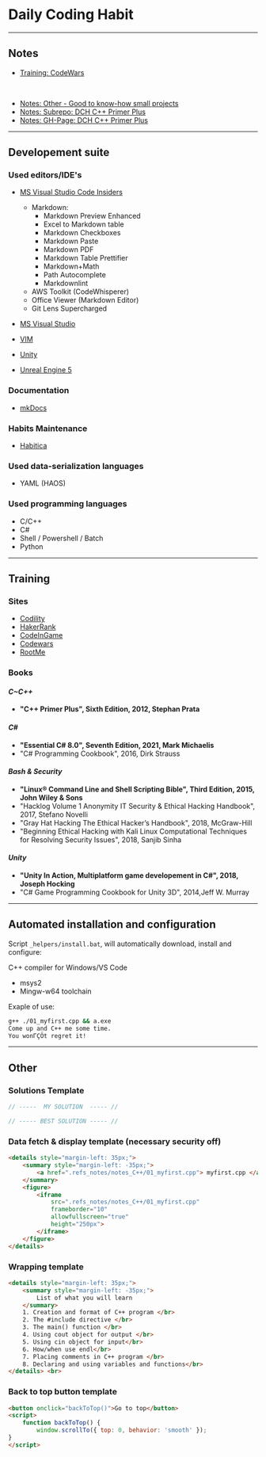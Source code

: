 # Daily Coding Habit

----

## Notes

- [Training: CodeWars](/Training/CodeWars/README.md)
<br>

- [Notes: Other - Good to know-how small projects](/Notes/_BaseNotes/notes_oth.md)
- [Notes: Subrepo: DCH C++ Primer Plus](https://github.com/DeimosMH/DCH_CppPrimerPlus)
- [Notes: GH-Page: DCH C++ Primer Plus](https://deimosmh.github.io/DCH_CppPrimerPlus/)

----

## Developement suite

### Used editors/IDE's

- [MS Visual Studio Code Insiders](https://code.visualstudio.com/)
  - Markdown:
    - Markdown Preview Enhanced
    - Excel to Markdown table
    - Markdown Checkboxes
    - Markdown Paste
    - Markdown PDF
    - Markdown Table Prettifier
    - Markdown+Math
    - Path Autocomplete
    - Markdownlint
  - AWS Toolkit (CodeWhisperer)
  - Office Viewer (Markdown Editor)
  - Git Lens Supercharged

- [MS Visual Studio](https://visualstudio.microsoft.com/)
- [VIM](https://www.vim.org/download.php)
- [Unity](https://unity.com/)
- [Unreal Engine 5](https://www.unrealengine.com/en-US)

### Documentation

- [mkDocs](https://www.mkdocs.org/user-guide/installation/)

### Habits Maintenance

- [Habitica](https://habitica.com/)

### Used data-serialization languages

- YAML (HAOS)

### Used programming languages

- C/C++
- C#
- Shell / Powershell / Batch
- Python

----

## Training

### Sites

- [Codility](https://www.codility.com/)
- [HakerRank](https://www.hackerrank.com/)
- [CodeInGame](https://www.codingame.com/start)
- [Codewars](https://www.codewars.com/)
- [RootMe](https://www.root-me.org/?lang=en)

### Books

#### _C~C++_

- **"C++ Primer Plus", Sixth Edition, 2012, Stephan Prata**

#### _C#_

- **"Essential C# 8.0", Seventh Edition, 2021, Mark Michaelis**
- "C# Programming Cookbook", 2016, Dirk Strauss

#### _Bash & Security_

- **"Linux® Command Line and Shell Scripting Bible", Third Edition, 2015, John Wiley & Sons**
- "Hacklog Volume 1 Anonymity IT Security & Ethical Hacking Handbook", 2017, Stefano Novelli
- "Gray Hat Hacking The Ethical Hacker’s Handbook", 2018, McGraw-Hill
- "Beginning Ethical Hacking with Kali Linux Computational Techniques for Resolving Security Issues", 2018, Sanjib Sinha

#### _Unity_

- **"Unity In Action, Multiplatform game developement in C#", 2018, Joseph Hocking**
- "C# Game Programming Cookbook for Unity 3D", 2014,Jeff W. Murray

----

## Automated installation and configuration

Script `_helpers/install.bat`, will automatically download, install and configure:

C++ compiler for Windows/VS Code

- msys2
- Mingw-w64 toolchain

Exaple of use:

```sh
g++ ./01_myfirst.cpp && a.exe         
Come up and C++ me some time.
You wonΓÇÖt regret it!
```

----

## Other

### Solutions Template

```cpp
// -----  MY SOLUTION  ----- //

// ----- BEST SOLUTION ----- //

```

### Data fetch & display template (necessary security off)

```html
<details style="margin-left: 35px;">
    <summary style="margin-left: -35px;"> 
        <a href=".refs_notes/notes_C++/01_myfirst.cpp"> myfirst.cpp </a>
    </summary>
    <figure>
        <iframe 
            src=".refs_notes/notes_C++/01_myfirst.cpp" 
            frameborder="10" 
            allowfullscreen="true" 
            height="250px">
        </iframe>
    </figure>
</details>
```

### Wrapping template

```html
<details style="margin-left: 35px;">
    <summary style="margin-left: -35px;">
        List of what you will learn
    </summary>
    1. Creation and format of C++ program </br>
    2. The #include directive </br>
    3. The main() function </br>
    4. Using cout object for output </br>
    5. Using cin object for input</br>
    6. How/when use endl</br>
    7. Placing comments in C++ program </br>
    8. Declaring and using variables and functions</br>
</details> <br> 
```

### Back to top button template

```html
<button onclick="backToTop()">Go to top</button>
<script>
    function backToTop() {
        window.scrollTo({ top: 0, behavior: 'smooth' });
}
</script>
```
